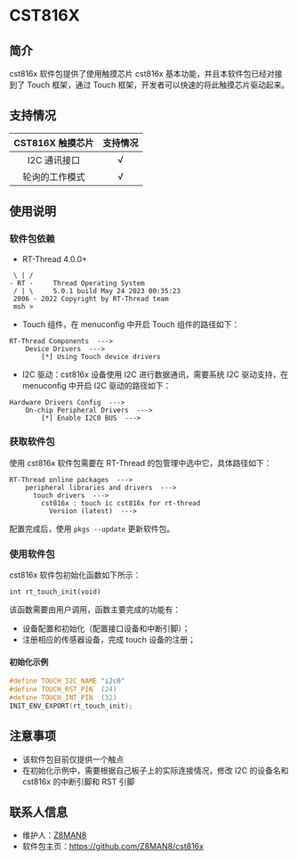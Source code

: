 # CST816X

## 简介

cst816x 软件包提供了使用触摸芯片 cst816x 基本功能，并且本软件包已经对接到了 Touch 框架，通过 Touch 框架，开发者可以快速的将此触摸芯片驱动起来。
## 支持情况

| **CST816X 触摸芯片** | **支持情况** |
| :-------: | :--------: |
| I2C 通讯接口 | √ |
| 轮询的工作模式 | √ |

## 使用说明

### 软件包依赖

- RT-Thread 4.0.0+
```
 \ | /
- RT -     Thread Operating System
 / | \     5.0.1 build May 24 2023 00:35:23
 2006 - 2022 Copyright by RT-Thread team
 msh >
```
- Touch 组件，在 menuconfig 中开启 Touch 组件的路径如下：
```
RT-Thread Components  --->
    Device Drivers  --->
        [*] Using Touch device drivers
```
- I2C 驱动：cst816x 设备使用 I2C 进行数据通讯，需要系统 I2C 驱动支持，在 menuconfig 中开启 I2C 驱动的路径如下：
```
Hardware Drivers Config  --->
    On-chip Peripheral Drivers  --->
        [*] Enable I2C0 BUS  --->
```

### 获取软件包

使用 cst816x 软件包需要在 RT-Thread 的包管理中选中它，具体路径如下：

```
RT-Thread online packages  --->
    peripheral libraries and drivers  --->
      touch drivers  --->
        cst816x : touch ic cst816x for rt-thread
          Version (latest)  --->
```
配置完成后，使用 `pkgs --update` 更新软件包。

### 使用软件包

cst816x 软件包初始化函数如下所示：

```
int rt_touch_init(void)
```

该函数需要由用户调用，函数主要完成的功能有：

- 设备配置和初始化（配置接口设备和中断引脚）；
- 注册相应的传感器设备，完成 touch 设备的注册；

#### 初始化示例

```.c
#define TOUCH_I2C_NAME "i2c0"
#define TOUCH_RST_PIN  (24)
#define TOUCH_INT_PIN  (32)
INIT_ENV_EXPORT(rt_touch_init);
```

## 注意事项

- 该软件包目前仅提供一个触点
- 在初始化示例中，需要根据自己板子上的实际连接情况，修改 I2C 的设备名和 cst816x 的中断引脚和 RST 引脚

## 联系人信息

- 维护人：[Z8MAN8](https://github.com/Z8MAN8)
- 软件包主页：<https://github.com/Z8MAN8/cst816x>